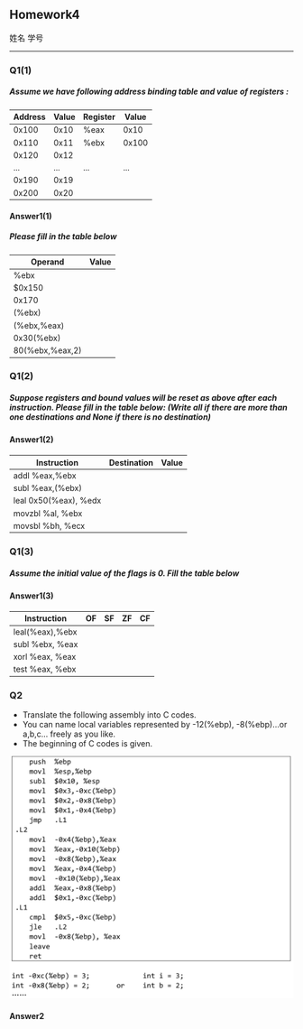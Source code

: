 ## Homework4

姓名 学号

------------------------------
### Q1(1)
##### Assume we have following address binding table and value of registers : 

| Address | Value | Register | Value| 
|---------|-------|----------|------|
| 0x100   | 0x10  |   %eax   | 0x10 |
| 0x110   | 0x11  |   %ebx   | 0x100|
| 0x120   | 0x12  |          |      |
|    ...  |  ...  |    ...   |  ... |
| 0x190   |  0x19 |          |     |
| 0x200   |  0x20 |          |     |

#### Answer1(1)
##### Please fill in the table below 

|Operand | Value|
|--------|-----|
|%ebx|  |
|$0x150|  |
|0x170|  |
|(%ebx)| |
|(%ebx,%eax)| |
|0x30(%ebx)| |
|80(%ebx,%eax,2)|  |

### Q1(2)
##### Suppose registers and bound values will be reset as above after each instruction. Please fill in the table below: (Write all if there are more than one destinations and None if there is no destination) 

#### Answer1(2)
| Instruction | Destination | Value |
| ----------- | ----------  | ----  |
addl %eax,%ebx |  |  |
subl %eax,(%ebx) |  |  |
leal 0x50(%eax), %edx |   |  |
movzbl %al, %ebx | | |
movsbl %bh, %ecx | |  |

   

### Q1(3)
##### Assume the initial value of the flags is 0. Fill the table below 
#### Answer1(3)
| Instruction | OF | SF | ZF | CF|
| ----------- | -- | -- | ---|---| 
leal(%eax),%ebx| |  |  | |
subl %ebx, %eax|  |  | |  |
xorl %eax, %eax|  |  | | |
test %eax, %ebx|  |  |  | |


### Q2
- Translate the following assembly into C codes.
- You can name local variables represented by -12(%ebp), -8(%ebp)...or a,b,c... freely as you like. 
- The beginning of C codes is given. 
  

![alt text](image.png)

#### Answer2
